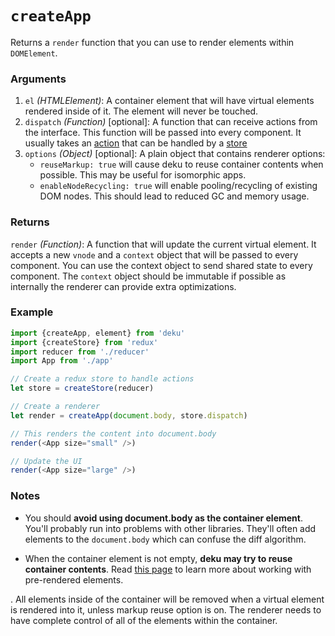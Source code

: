 # `createApp`

Returns a `render` function that you can use to render elements within `DOMElement`.

### Arguments

1. `el` _(HTMLElement)_: A container element that will have virtual elements rendered inside of it. The element will never be touched.
2. `dispatch` _(Function)_ [optional]: A function that can receive actions from the interface. This function will be passed into every component. It usually takes an [action](http://redux.js.org/docs/basics/Actions.html) that can be handled by a [store](http://redux.js.org/docs/basics/Store.html)
3. `options` _(Object)_ [optional]: A plain object that contains renderer options:
    - `reuseMarkup: true` will cause deku to reuse container contents when possible. This may be useful for isomorphic apps.
    - `enableNodeRecycling: true` will enable pooling/recycling of existing DOM nodes. This should lead to reduced GC and memory usage.

### Returns

`render` _(Function)_: A function that will update the current virtual element. It accepts a new `vnode` and a `context` object that will be passed to every component. You can use the context object to send shared state to every component. The `context` object should be immutable if possible as internally the renderer can provide extra optimizations.

### Example

```js
import {createApp, element} from 'deku'
import {createStore} from 'redux'
import reducer from './reducer'
import App from './app'

// Create a redux store to handle actions
let store = createStore(reducer)

// Create a renderer
let render = createApp(document.body, store.dispatch)

// This renders the content into document.body
render(<App size="small" />)

// Update the UI
render(<App size="large" />)
```

### Notes


* You should **avoid using document.body as the container element**. You'll probably run into problems with other libraries. They'll often add elements to the `document.body` which can confuse the diff algorithm.

* When the container element is not empty, **deku may try to reuse container contents**. Read [this page](/deku/docs/tips/pre-rendered.md) to learn more about working with pre-rendered elements.

. All elements inside of the container will be removed when a virtual element is rendered into it, unless markup reuse option is on. The renderer needs to have complete control of all of the elements within the container.
